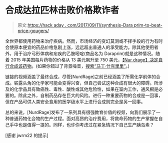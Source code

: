 # 合成达拉匹林击败价格欺诈者

> 原文:[https://hack aday . com/2017/09/11/synthesis-Dara prim-to-beat-price-gougers/](https://hackaday.com/2017/09/11/synthesizing-daraprim-to-beat-price-gougers/)

全世界都使用药物来治疗疾病。然而，市场经济的变幻莫测或不择手段的行为有时会使原本便宜的药品价格急剧上涨，远远超出普通人的承受能力。除其他使用者外，用于治疗弓形体病和疟疾的乙胺嘧啶(商品名为 Daraprim)就是这种情况。随着 2015 年美国每片药物的价格从 13 美元飙升至 750 美元，[【Nur drage】决定自行合成该药物](https://www.youtube.com/watch?v=5kZi3J2S52E)。(如果你错过了背景噪音，[搜索“马丁·什克里里”](https://duckduckgo.com/?q=martin+shkreli&t=h_&ia=news)。)

链接的视频涵盖了最终合成，尽管[NurdRage]之前已经涵盖了所需化学前体的合成。崭露头角的化学家可能会变得兴奋，但自己尝试这种合成有很大的障碍。所涉及的化学品具有致癌性、毒性、酸性或其他危险性，如果在室内工作，通风橱是必要的。除此之外，自制药品存在巨大的风险。进行一种重要药物的合成是一回事，但在产品可供人类安全食用的医学级水平上进行合成则完全是另一回事。

总的来说，[NurdRage]发布了一系列具有很强教育价值的视频，向我们展示了一种普通药物化合物的生产过程。面对高昂的治疗费用，将救命药物的生产掌握在自己手中也是值得一提的。同样，也许你考虑过在紧急情况下自己生产胰岛素？

[感谢 jwrm22 的提示]